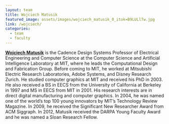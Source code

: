 ```yaml
---
layout: team
title: Wojciech Matusik
featured_image: assets/images/wojciech_matusik_0_itok=B9LULlTw.jpg
link: /wojciech/
categories:
  - team
  - faculty
---
```

**[Wojciech Matusik](/wojciech)** is the Cadence Design Systems Professor of Electrical Engineering and Computer Science at the Computer Science and Artificial Intelligence Laboratory at MIT, where he leads the Computational Design and Fabrication Group. Before coming to MIT, he worked at Mitsubishi Electric Research Laboratories, Adobe Systems, and Disney Research Zurich. He studied computer graphics at MIT and received his PhD in 2003. He also received a BS in EECS from the University of California at Berkeley in 1997 and MS in EECS from MIT in 2001. His research interests are in direct digital manufacturing and computer graphics. In 2004, he was named one of the world’s top 100 young innovators by MIT’s Technology Review Magazine. In 2009, he received the Significant New Researcher Award from ACM Siggraph. In 2012, Matusik received the DARPA Young Faculty Award and he was named a Sloan Research Fellow.